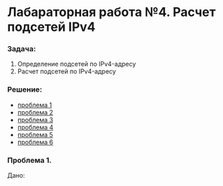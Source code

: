 # Лабараторная работа №4. Расчет подсетей IPv4
### Задача:
1. Определение подсетей по IPv4-адресу
2. Расчет подсетей по IPv4-адресу

### Решение:
  - [проблема 1]()
  - [проблема 2]()
  - [проблема 3]()
  - [проблема 4]()
  - [проблема 5]()
  - [проблема 6]()

### Проблема 1.
Дано:
